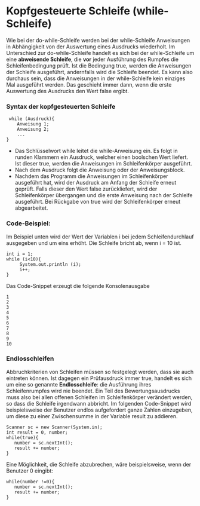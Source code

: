 # Kopfgesteuerte Schleife (while-Schleife)

Wie bei der do-while-Schleife werden bei der while-Schleife Anweisungen in Abhängigkeit von der Auswertung eines 
Ausdrucks wiederholt. Im Unterschied zur do-while-Schleife handelt es sich bei der while-Schleife um eine **abweisende Schleife**, 
die **vor** jeder Ausführung des Rumpfes die Schleifenbedingung prüft. Ist die Bedingung  true, 
werden die Anweisungen der Schleife ausgeführt, andernfalls wird die Schleife beendet. Es kann also durchaus sein, dass 
die Anweisungen in der while-Schleife kein einziges Mal ausgeführt werden. Das geschieht immer dann, wenn die erste 
Auswertung des Ausdrucks den Wert false ergibt. 
 
### Syntax der kopfgesteuerten Schleife
```	
 while (Ausdruck){					
	Anweisung 1; 
	Anweisung 2;
	...
} 
```

* Das Schlüsselwort while leitet die while-Anweisung ein. Es folgt in runden Klammern ein Ausdruck, welcher einen boolschen 
Wert liefert. Ist dieser true, werden die Anweisungen im Schleifenkörper ausgeführt.
* Nach dem Ausdruck folgt die Anweisung oder der Anweisungsblock.
* Nachdem das Programm die Anweisungen im Schleifenkörper ausgeführt hat, wird der Ausdruck am Anfang der Schleife erneut geprüft. 
Falls dieser den Wert false zurückliefert, wird der Schleifenkörper übergangen und die erste Anweisung nach der Schleife ausgeführt. 
Bei Rückgabe von true wird der Schleifenkörper erneut abgearbeitet.

### Code-Beispiel: 

Im Beispiel unten wird der Wert der Variablen i bei jedem Schleifendurchlauf ausgegeben und um eins erhöht. Die Schleife bricht ab, wenn i = 10 ist. 
```
int i = 1;
while (i<10){
     System.out.println (i);
     i++;
}
```
Das Code-Snippet erzeugt die folgende Konsolenausgabe
```
1
2
3
4
5
6
7
8
9
10
```
 
### Endlosschleifen

Abbruchkriterien von Schleifen müssen so festgelegt werden, dass sie auch eintreten können. Ist dagegen ein Prüfausdruck
immer true, handelt es sich um eine so genannte **Endlosschleife**: die Ausführung ihres Schleifenrumpfes wird nie beendet.
Ein Teil des Bewertungsausdrucks muss also bei allen offenen Schleifen im Schleifenkörper verändert werden, so dass die Schleife
irgendwann abbricht. Im folgenden Code-Snippet wird beispielsweise der Benutzer endlos aufgefordert ganze Zahlen einzugeben, 
um diese zu einer Zwischensumme in der Variable result zu addieren.

```
Scanner sc = new Scanner(System.in);
int result = 0, number;
while(true){
   number = sc.nextInt();
   result += number;
}
```
Eine Möglichkeit, die Schleife abzubrechen, wäre beispielsweise, wenn der Benutzer 0 eingibt:

```
while(number !=0){
   number = sc.nextInt();
   result += number;
}
```